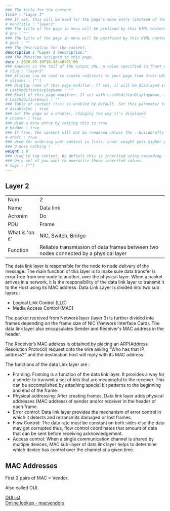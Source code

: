 ```yaml
---
### The title for the content.
title : "Layer 2"
### If set, this will be used for the page's menu entry (instead of the `title` attribute)
# menuTitle : "layer2"
### The title of the page in menu will be prefixed by this HTML content
# pre : ""
### The title of the page in menu will be postfixed by this HTML content
# post : ""
### The description for the content.
description : "Layer 2 description."
### The datetime assigned to this page.
date : 2020-03-10T16:43:48+01:00
### Appears as the tail of the output URL. A value specified in front matter will override the segment of the URL based on the filename.
# slug : "layer2"
### Aliases can be used to create redirects to your page from other URLs.
# aliases : [""]
### Display name of this page modifier. If set, it will be displayed in the footer.
# LastModifierDisplayName : ""
### Email of this page modifier. If set with LastModifierDisplayName, it will be displayed in the footer
# LastModifierEmail : ""
### Table of content (toc) is enabled by default. Set this parameter to true to disable it.
# disableToc : true
### Set the page as a chapter, changing the way it's displayed
# chapter : true
### Hide a menu entry by setting this to true
# hidden : true
### If true, the content will not be rendered unless the --buildDrafts flag is passed to the hugo command.
# draft : true
### Used for ordering your content in lists. Lower weight gets higher precedence. So content with lower weight will come first.
### 0 does nothing !
weight : 0
### Used to tag content. By default this is inherited using cascading from _index.md files
### Only set of you want to overwrite these inherited values.
# tags : [""]
---
```


## Layer 2

|                 | |
|-----------------|-|
| Num             | 2 |
| Name            | Data link |
| Acronim         | Do |
| PDU             | Frame |
| What is 'on it' | NIC, Switch, Bridge |
| Function        |	Reliable transmission of data frames between two nodes connected by a physical layer |

The data link layer is responsible for the node to node delivery of the message. The main function of this layer is to make sure data transfer is error free from one node to another, over the physical layer. When a packet arrives in a network, it is the responsibility of the data link layer to transmit it to the Host using its MAC address.
Data Link Layer is divided into two sub layers :
 - Logical Link Control (LLC)
 - Media Access Control (MAC)

The packet received from Network layer (layer 3) is further divided into frames depending on the frame size of NIC (Network Interface Card). The data link layer also encapsulates Sender and Receiver's MAC address in the header.

The Receiver’s MAC address is obtained by placing an ARP(Address Resolution Protocol) request onto the wire asking "Who has that IP address?" and the destination host will reply with its MAC address.

The functions of the data Link layer are :

- Framing: Framing is a function of the data link layer. It provides a way for a sender to transmit a set of bits that are meaningful to the receiver. This can be accomplished by attaching special bit patterns to the beginning and end of the frame.
- Physical addressing: After creating frames, Data link layer adds physical addresses (MAC address) of sender and/or receiver in the header of each frame.
- Error control: Data link layer provides the mechanism of error control in which it detects and retransmits damaged or lost frames.
- Flow Control: The data rate must be constant on both sides else the data may get corrupted thus, flow control coordinates that amount of data that can be sent before receiving acknowledgement.
- Access control: When a single communication channel is shared by multiple devices, MAC sub-layer of data link layer helps to determine which device has control over the channel at a given time.

## MAC Addresses

First 3 pairs of MAC = Vendor.  

Also called OUI.

[OUI list](http://standards-oui.ieee.org/oui/oui.txt)  
[Online lookup - macvendors](https://macvendors.com/)  
